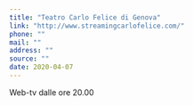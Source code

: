 ```yaml
---
title: "Teatro Carlo Felice di Genova"
link: "http://www.streamingcarlofelice.com/"
phone: ""
mail: ""
address: ""
source: ""
date: 2020-04-07
---
```


Web-tv dalle ore 20.00
